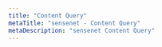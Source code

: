 ```yaml
---
title: "Content Query"
metaTitle: "sensenet - Content Query"
metaDescription: "sensenet Content Query"
---
```


